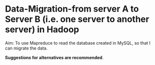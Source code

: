# Data-Migration-from server A to Server B (i.e. one server to another server) in Hadoop

Aim: To use Mapreduce to read the database created in MySQL, so that I can migrate the data.

**Suggestions for alternatives are recommended**.
